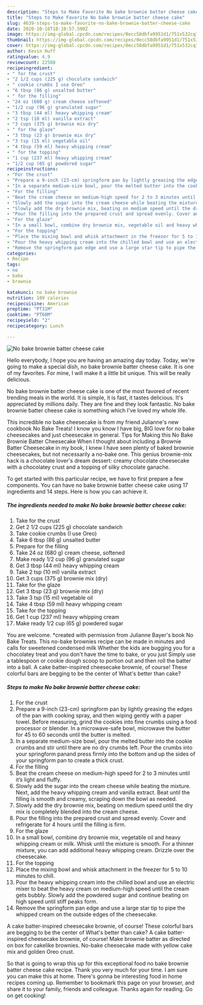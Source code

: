 ```yaml
---
description: "Steps to Make Favorite No bake brownie batter cheese cake"
title: "Steps to Make Favorite No bake brownie batter cheese cake"
slug: 4639-steps-to-make-favorite-no-bake-brownie-batter-cheese-cake
date: 2020-10-16T18:10:57.590Z
image: https://img-global.cpcdn.com/recipes/0ecc58dbfa9951d1/751x532cq70/no-bake-brownie-batter-cheese-cake-recipe-main-photo.jpg
thumbnail: https://img-global.cpcdn.com/recipes/0ecc58dbfa9951d1/751x532cq70/no-bake-brownie-batter-cheese-cake-recipe-main-photo.jpg
cover: https://img-global.cpcdn.com/recipes/0ecc58dbfa9951d1/751x532cq70/no-bake-brownie-batter-cheese-cake-recipe-main-photo.jpg
author: Kevin Huff
ratingvalue: 4.9
reviewcount: 22508
recipeingredient:
- " for the crust"
- "2 1/2 cups (225 g) chocolate sandwich"
- " cookie crumbs I use Oreo"
- "6 tbsp (86 g) unsalted butter"
- " for the filling"
- "24 oz (680 g) cream cheese softened"
- "1/2 cup (96 g) granulated sugar"
- "3 tbsp (44 ml) heavy whipping cream"
- "2 tsp (10 ml) vanilla extract"
- "3 cups (375 g) brownie mix dry"
- " for the glaze"
- "3 tbsp (23 g) brownie mix dry"
- "3 tsp (15 ml) vegetable oil"
- "4 tbsp (59 ml) heavy whipping cream"
- " for the topping"
- "1 cup (237 ml) heavy whipping cream"
- "1/2 cup (65 g) powdered sugar"
recipeinstructions:
- "For the crust"
- "Prepare a 9-inch (23-cm) springform pan by lightly greasing the edges of the pan with cooking spray, and then wiping gently with a paper towel. Before measuring, grind the cookies into fine crumbs using a food processor or blender. In a microwave-safe bowl, microwave the butter for 45 to 60 seconds until the butter is melted."
- "In a separate medium-size bowl, pour the melted butter into the cookie crumbs and stir until there are no dry crumbs left. Pour the crumbs into your springform panand press firmly into the bottom and up the sides of your springform pan to create a thick crust."
- "For the filling"
- "Beat the cream cheese on medium-high speed for 2 to 3 minutes until it’s light and fluffy."
- "Slowly add the sugar into the cream cheese while beating the mixture. Next, add the heavy whipping cream and vanilla extract. Beat until the filling is smooth and creamy, scraping down the bowl as needed."
- "Slowly add the dry brownie mix, beating on medium speed until the dry mix is completely blended into the cream cheese."
- "Pour the filling into the prepared crust and spread evenly. Cover and refrigerate for 4 hours until the filling is firm."
- "For the glaze"
- "In a small bowl, combine dry brownie mix, vegetable oil and heavy whipping cream or milk. Whisk until the mixture is smooth. For a thinner mixture, you can add additional heavy whipping cream. Drizzle over the cheesecake."
- "For the topping"
- "Place the mixing bowl and whisk attachment in the freezer for 5 to 10 minutes to chill."
- "Pour the heavy whipping cream into the chilled bowl and use an electric mixer to beat the heavy cream on medium-high speed until the cream gets bubbly. Slowly add the powdered sugar and continue beating on high speed until stiff peaks form."
- "Remove the springform pan edge and use a large star tip to pipe the whipped cream on the outside edges of the cheesecake."
categories:
- Recipe
tags:
- no
- bake
- brownie

katakunci: no bake brownie 
nutrition: 109 calories
recipecuisine: American
preptime: "PT31M"
cooktime: "PT60M"
recipeyield: "2"
recipecategory: Lunch

---
```



![No bake brownie batter cheese cake](https://img-global.cpcdn.com/recipes/0ecc58dbfa9951d1/751x532cq70/no-bake-brownie-batter-cheese-cake-recipe-main-photo.jpg)

Hello everybody, I hope you are having an amazing day today. Today, we're going to make a special dish, no bake brownie batter cheese cake. It is one of my favorites. For mine, I will make it a little bit unique. This will be really delicious.

No bake brownie batter cheese cake is one of the most favored of recent trending meals in the world. It is simple, it is fast, it tastes delicious. It's appreciated by millions daily. They are fine and they look fantastic. No bake brownie batter cheese cake is something which I've loved my whole life.

This incredible no bake cheesecake is from my friend Julianne&#39;s new cookbook No Bake Treats! I know you know I have big, BIG love for no bake cheesecakes and just cheesecake in general. Tips for Making this No Bake Brownie Batter Cheesecake When I thought about including a Brownie Batter Cheesecake in my book, I knew I have seen plenty of baked brownie cheesecakes, but not necessarily a no-bake one. This genius brownie-mix hack is a chocolate lover&#39;s dream dessert: creamy chocolate cheesecake with a chocolatey crust and a topping of silky chocolate ganache.


To get started with this particular recipe, we have to first prepare a few components. You can have no bake brownie batter cheese cake using 17 ingredients and 14 steps. Here is how you can achieve it.

<!--inarticleads1-->

##### The ingredients needed to make No bake brownie batter cheese cake:

1. Take  for the crust
1. Get 2 1/2 cups (225 g) chocolate sandwich
1. Take  cookie crumbs (I use Oreo)
1. Take 6 tbsp (86 g) unsalted butter
1. Prepare  for the filling
1. Take 24 oz (680 g) cream cheese, softened
1. Make ready 1/2 cup (96 g) granulated sugar
1. Get 3 tbsp (44 ml) heavy whipping cream
1. Take 2 tsp (10 ml) vanilla extract
1. Get 3 cups (375 g) brownie mix (dry)
1. Take  for the glaze
1. Get 3 tbsp (23 g) brownie mix (dry)
1. Take 3 tsp (15 ml) vegetable oil
1. Take 4 tbsp (59 ml) heavy whipping cream
1. Take  for the topping
1. Get 1 cup (237 ml) heavy whipping cream
1. Make ready 1/2 cup (65 g) powdered sugar


You are welcome. *created with permission from Julianne Bayer&#39;s book No Bake Treats. This no-bake brownies recipe can be made in minutes and calls for sweetened condensed milk Whether the kids are bugging you for a chocolatey treat and you don&#39;t have the time to bake, or you just Simply use a tablespoon or cookie dough scoop to portion out and then roll the batter into a ball. A cake batter-inspired cheesecake brownie, of course! These colorful bars are begging to be the center of What&#39;s better than cake? 

<!--inarticleads2-->

##### Steps to make No bake brownie batter cheese cake:

1. For the crust
1. Prepare a 9-inch (23-cm) springform pan by lightly greasing the edges of the pan with cooking spray, and then wiping gently with a paper towel. Before measuring, grind the cookies into fine crumbs using a food processor or blender. In a microwave-safe bowl, microwave the butter for 45 to 60 seconds until the butter is melted.
1. In a separate medium-size bowl, pour the melted butter into the cookie crumbs and stir until there are no dry crumbs left. Pour the crumbs into your springform panand press firmly into the bottom and up the sides of your springform pan to create a thick crust.
1. For the filling
1. Beat the cream cheese on medium-high speed for 2 to 3 minutes until it’s light and fluffy.
1. Slowly add the sugar into the cream cheese while beating the mixture. Next, add the heavy whipping cream and vanilla extract. Beat until the filling is smooth and creamy, scraping down the bowl as needed.
1. Slowly add the dry brownie mix, beating on medium speed until the dry mix is completely blended into the cream cheese.
1. Pour the filling into the prepared crust and spread evenly. Cover and refrigerate for 4 hours until the filling is firm.
1. For the glaze
1. In a small bowl, combine dry brownie mix, vegetable oil and heavy whipping cream or milk. Whisk until the mixture is smooth. For a thinner mixture, you can add additional heavy whipping cream. Drizzle over the cheesecake.
1. For the topping
1. Place the mixing bowl and whisk attachment in the freezer for 5 to 10 minutes to chill.
1. Pour the heavy whipping cream into the chilled bowl and use an electric mixer to beat the heavy cream on medium-high speed until the cream gets bubbly. Slowly add the powdered sugar and continue beating on high speed until stiff peaks form.
1. Remove the springform pan edge and use a large star tip to pipe the whipped cream on the outside edges of the cheesecake.


A cake batter-inspired cheesecake brownie, of course! These colorful bars are begging to be the center of What&#39;s better than cake? A cake batter-inspired cheesecake brownie, of course! Make brownie batter as directed on box for cakelike brownies. No-bake cheesecake made with yellow cake mix and golden Oreo crust. 

So that is going to wrap this up for this exceptional food no bake brownie batter cheese cake recipe. Thank you very much for your time. I am sure you can make this at home. There's gonna be interesting food in home recipes coming up. Remember to bookmark this page on your browser, and share it to your family, friends and colleague. Thanks again for reading. Go on get cooking!
